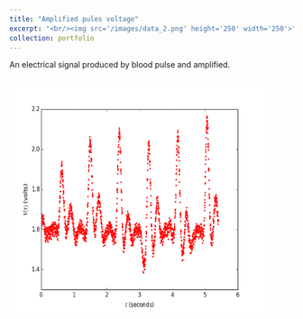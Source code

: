 ```yaml
---
title: "Amplified pules voltage"
excerpt: "<br/><img src='/images/data_2.png' height='250' width='250'>"
collection: portfolio
---
```


An electrical signal produced by blood pulse and amplified.

<br/><img src='/images/data_2.png' height='400' width='450'>
